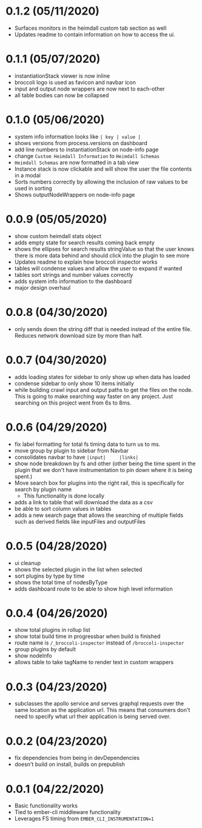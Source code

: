 # 0.1.2 (05/11/2020)

- Surfaces monitors in the heimdall custom tab section as well
- Updates readme to contain information on how to access the ui.

# 0.1.1 (05/07/2020)

- instantiationStack viewer is now inline
- broccoli logo is used as favicon and navbar icon
- input and output node wrappers are now next to each-other
- all table bodies can now be collapsed

# 0.1.0 (05/06/2020)

- system info information looks like `| key | value |`
- shows versions from process.versions on dashboard
- add line numbers to instantiationStack on node-info page
- change `Custom Heimdall Information` to `Heimdall Schemas`
- `Heimdall Schemas` are now formatted in a tab view
- Instance stack is now clickable and will show the user the file contents in a modal
- Sorts numbers correctly by allowing the inclusion of raw values to be used in sorting
- Shows outputNodeWrappers on node-info page

# 0.0.9 (05/05/2020)

- show custom heimdall stats object
- adds empty state for search results coming back empty
- shows the ellipses for search results stringValue so that the user knows there is more data behind and should click into the plugin to see more
- Updates readme to explain how broccoli inspector works
- tables will condense values and allow the user to expand if wanted
- tables sort strings and number values correctly
- adds system info information to the dashboard
- major design overhaul

# 0.0.8 (04/30/2020)

- only sends down the string diff that is needed instead of the entire file. Reduces network download size by more than half.

# 0.0.7 (04/30/2020)

- adds loading states for sidebar to only show up when data has loaded
- condense sidebar to only show 10 items initially
- while building crawl input and output paths to get the files on the node. This is going to make searching way faster on any project. Just searching on this project went from 6s to 8ms.

# 0.0.6 (04/29/2020)

- fix label formatting for total fs timing data to turn us to ms.
- move group by plugin to sidebar from Navbar
- consolidates navbar to have `|input|     |links|`
- show node breakdown by fs and other (other being the time spent in the plugin that we don't have instrumentation to pin down where it is being spent.)
- Move search box for plugins into the right rail, this is specifically for search by plugin name
  - This functionality is done locally
- adds a link to table that will download the data as a csv
- be able to sort column values in tables
- adds a new search page that allows the searching of multiple fields such as derived fields like inputFiles and outputFiles

# 0.0.5 (04/28/2020)

- ui cleanup
- shows the selected plugin in the list when selected
- sort plugins by type by time
- shows the total time of nodesByType
- adds dashboard route to be able to show high level information

# 0.0.4 (04/26/2020)

- show total plugins in rollup list
- show total build time in progressbar when build is finished
- route name is `/_broccoli-inspector` instead of `/broccoli-inspector`
- group plugins by default
- show nodeInfo
- allows table to take tagName to render text in custom wrappers

# 0.0.3 (04/23/2020)

- subclasses the apollo service and serves graphql requests over the same location as the application url. This means that consumers don't need to specify what url their application is being served over.

# 0.0.2 (04/23/2020)

- fix dependencies from being in devDependencies
- doesn't build on install, builds on prepublish

# 0.0.1 (04/22/2020)

- Basic functionality works
- Tied to ember-cli middleware functionality
- Leverages FS timing from `EMBER_CLI_INSTRUMENTATION=1`

